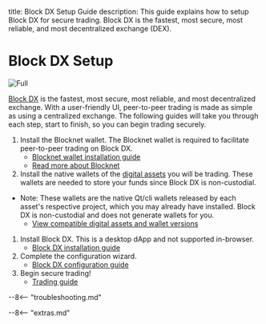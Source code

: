 title: Block DX Setup Guide
description: This guide explains how to setup Block DX for secure trading. Block DX is the fastest, most secure, most reliable, and most decentralized exchange (DEX).


# Block DX Setup

![Full](/img/blockdx/full-screen.png)

[Block DX](/blockdx/introduction) is the fastest, most secure, most reliable, and most decentralized exchange. With a user-friendly UI, peer-to-peer trading is made as simple as using a centralized exchange. The following guides will take you through each step, start to finish, so you can begin trading securely.

1. Install the Blocknet wallet. The Blocknet wallet is required to facilitate peer-to-peer trading on Block DX.
	* [Blocknet wallet installation guide](/wallet/setup)
	* [Read more about Blocknet](/blocknet/introduction)
1. Install the native wallets of the [digital assets](/resources/glossary/#digital-asset) you will be trading. These wallets are needed to store your funds since Block DX is non-custodial. 
  * Note: These wallets are the native Qt/cli wallets released by each asset's respective project, which you may already have installed. Block DX is non-custodial and does not generate wallets for you.
	* [View compatible digital assets and wallet versions](/blockdx/listings)
1. Install Block DX. This is a desktop dApp and not supported in-browser.
	* [Block DX installation guide](/blockdx/installation)
1. Complete the configuration wizard.
	* [Block DX configuration guide](/blockdx/configuration)
1. Begin secure trading!
	* [Trading guide](/blockdx/trading)

--8<-- "troubleshooting.md"










<script type="text/javascript">
// read instructions for related links in ../snippets/extras.md
var relatedLinks = [];
</script>

--8<-- "extras.md"






